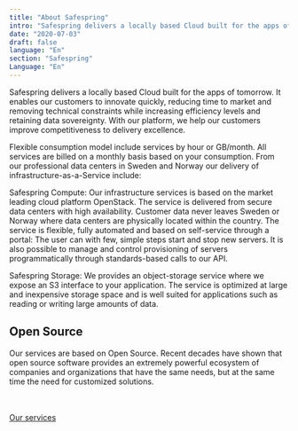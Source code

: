 ```yaml
---
title: "About Safespring"
intro: "Safespring delivers a locally based Cloud built for the apps of tomorrow."
date: "2020-07-03"
draft: false
language: "En"
section: "Safespring"
Language: "En"
---
```

<div class="ingress"><p>Safespring delivers a locally based Cloud built for the apps of tomorrow. It enables our customers to innovate quickly, reducing time to market and removing technical constraints while increasing efficiency levels and retaining data sovereignty. With our platform, we help our customers improve competitiveness to delivery excellence.</p></div>
<p>Flexible consumption model include services by hour or GB/month. All services are billed on a monthly basis based on your consumption. From our professional data centers in Sweden and Norway our delivery of infrastructure-as-a-Service include:</p>
<p><span class="inline-rubrik">Safespring Compute:</span> Our infrastructure services is based on the market leading cloud platform OpenStack. The service is delivered from secure data centers with high availability. Customer data never leaves Sweden or Norway where data centers are physically located within the country. The service is flexible, fully automated and based on self-service through a portal: The user can with few, simple steps start and stop new servers. It is also possible to manage and control provisioning of servers programmatically through standards-based calls to our API.</p>
<p><span class="inline-rubrik">Safespring Storage:</span> We provides an object-storage service where we expose an S3 interface to your application. The service is optimized at large and inexpensive storage space and is well suited for applications such as reading or writing large amounts of data.</p>
<h2>Open Source</h2>
<p>Our services are based on Open Source. Recent decades have shown that open source software provides an extremely powerful ecosystem of companies and organizations that have the same needs, but at the same time the need for customized solutions.</p>
<br><br><a href="/en/services" id="button">Our services</a>
